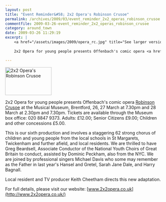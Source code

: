 ```yaml
---
layout: post
title: "Event Reminder&#58; 2x2 Opera's Robinson Crusoe"
permalink: /archives/2009/03/event_reminder_2x2_operas_robinson_crusoe.html
commentfile: 2009-03-26-event_reminder_2x2_operas_robinson_crusoe
category: around_town
date: 2009-03-26 11:29:19
excerpt: |
    <a href="/assets/images/2009/opera_rc.jpg" title="See larger version of - 2x2 Opera's Robinson Crusoe"><img src="/assets/images/2009/opera_rc_thumb.jpg" width="150" height="90" alt="2x2 Opera's Robinson Crusoe" class="photo right" /></a>
    
    2x2 Opera for young people presents Offenbach's comic opera <a href="https://stmargarets.london/event/auction/200705142072">Robinson Crusoe</a> at the Musical Museum, Brentford, 26, 27 March at 7.30pm and 28 March at 2.30pm and 7.30pm.  Tickets are available through the Museum box office: 020 8847 9373. Adults: &pound;12.00; Senior Citizens &pound;9.00; Children and other concessions &pound;5.00.

---
```


<a href="/assets/images/2009/opera_rc.jpg" title="See larger version of - 2x2 Opera's Robinson Crusoe"><img src="/assets/images/2009/opera_rc_thumb.jpg" width="150" height="90" alt="2x2 Opera's Robinson Crusoe" class="photo right" /></a>

2x2 Opera for young people presents Offenbach's comic opera [Robinson Crusoe](https://stmargarets.london/event/auction/200705142072) at the Musical Museum, Brentford, 26, 27 March at 7.30pm and 28 March at 2.30pm and 7.30pm. Tickets are available through the Museum box office: 020 8847 9373. Adults: £12.00; Senior Citizens £9.00; Children and other concessions £5.00.

This is our sixth production and involves a staggering 62 strong chorus of children and young people from the local schools in St Margarets, Twickenham and further afield, and local residents. We are thrilled to have Greg Beardsell, Associate Conductor of the National Youth Choirs of Great Britain to conduct, assisted by Dominic Peckham, also from the NYC. We are joined by professional singers Michael Davis who some may remember as the Father in last year's Hansel and Gretel, Sarah Jane Dale, and Harry Bagnall.

Local resident and TV producer Keith Cheetham directs this new adaptation.

For full details, please visit our website: [www.2x2opera.co.uk](http://www.2x2opera.co.uk/)
